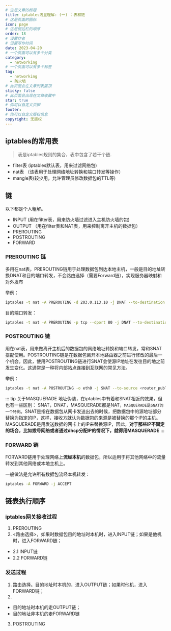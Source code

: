 ```yaml
---
# 这是文章的标题
title: iptables浅显理解: (一) ：表和链
# 这是页面的图标
icon: page
# 这是侧边栏的顺序
order: 18
# 设置作者
# 设置写作时间
date: 2023-04-20
# 一个页面可以有多个分类
category:
  - networking
# 一个页面可以有多个标签
tag:
  - networking
  - 防火墙
# 此页面会在文章列表置顶
sticky: false
# 此页面会出现在文章收藏中
star: true
# 你可以自定义页脚
footer: 
# 你可以自定义版权信息
copyright: 无版权
---
```





## iptables的常用表


> 表是iptables规则的集合，表中包含了若干个链.

- filter表 (iptables默认表，用来过滤网络包)
- nat表 （该表用于处理网络地址转换和端口转发等操作）
- mangle表(较少用，允许管理员修改数据包的TTL等)

## 链

以下都是个人粗解。

- INPUT (用在filter表，用来防火墙过滤进入主机防火墙的包)
- OUTPUT  （用在filter表和NAT表，用来控制离开主机的数据包）
- PREROUTING 
- POSTROUTING
- FORWARD 


### PREROUTING 链
多用在nat表，PREROUTING链用于处理数据包到达本地主机，一般是目的地址转换DNAT和目的端口转发，不会路由选择（需要Forward链），实现服务器映射和对外发布

举例：
```bash
iptables -t nat -A PREROUTING -d 203.0.113.10 -j DNAT --to-destination 192.168.1.2

```

目的端口转发：

```bash
iptables -t nat -A PREROUTING -p tcp --dport 80 -j DNAT --to-destination 192.168.0.100:80

```

### POSTROUTING 链

用在nat表，用来做离开主机后的数据包的网络地址转换和端口转发，常和SNAT搭配使用。POSTROUTING链是在数据包离开本地路由器之前进行修改的最后一个机会。因此，使用POSTROUTING链进行SNAT会使源IP地址在发往目的地之前发生变化。这通常是一种将内部站点连接到互联网的常见方法。

举例：

``` bash
iptables -t nat -A POSTROUTING -o eth0 -j SNAT --to-source <router_public_ip>
```

::: tip 关于MASQUERADE
地址伪装，在iptables中有着和SNAT相近的效果，但也有一些区别：
SNAT，DNAT，MASQUERADE都是NAT，`MASQUERADE是SNAT的一个特例`。SNAT是指在数据包从网卡发送出去的时候，把数据包中的源地址部分替换为指定的IP，这样，接收方就认为数据包的来源是被替换的那个IP的主机。MASQUERADE是用发送数据的网卡上的IP来替换源IP，因此，**对于那些IP不固定的场合，比如拨号网络或者通过dhcp分配IP的情况下，就得用MASQUERADE**
:::

### FORWARD 链
FORWARD链用于处理网络上**流经本机**的数据包，所以适用于将其他网络中的流量转发到其他网络或本地主机上。

一般做法是允许所有数据包流经本机转发：
```bash
iptables -A FORWARD -j ACCEPT
```

## 链表执行顺序

### iptables网关接收过程

1. PREROUTING
2. <路由选择>，如果时数据包目的地址时本机时，进入INPUT链；如果是他机时，进入FORWARD链；
- 2.1 INPUT链
- 2.2 FORWARD链


### 发送过程

1. 路由选择。目的地址时本机的，进入OUTPUT链；如果时他机，进入FORWARD链；
2. 
- 目的地址时本机的走OUTPUT链；
- 目的地址非本机的走FORWARD链
3. POSTROUTING
